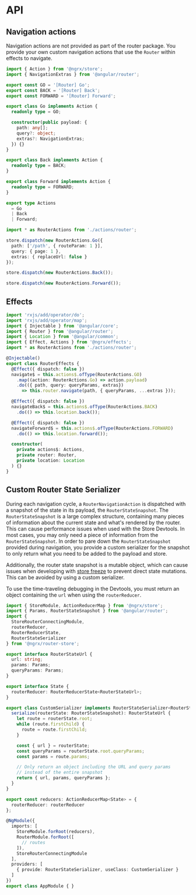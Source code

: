 # API
## Navigation actions

Navigation actions are not provided as part of the router package. You provide your own
custom navigation actions that use the `Router` within effects to navigate.

```ts
import { Action } from '@ngrx/store';
import { NavigationExtras } from '@angular/router';

export const GO = '[Router] Go';
export const BACK = '[Router] Back';
export const FORWARD = '[Router] Forward';

export class Go implements Action {
  readonly type = GO;

  constructor(public payload: {
    path: any[];
    query?: object;
    extras?: NavigationExtras;
  }) {}
}

export class Back implements Action {
  readonly type = BACK;
}

export class Forward implements Action {
  readonly type = FORWARD;
}

export type Actions
  = Go
  | Back
  | Forward;
```

```ts
import * as RouterActions from './actions/router';

store.dispatch(new RouterActions.Go({
  path: ['/path', { routeParam: 1 }],
  query: { page: 1 },
  extras: { replaceUrl: false }
});

store.dispatch(new RouterActions.Back());

store.dispatch(new RouterActions.Forward());
```
## Effects

```ts
import 'rxjs/add/operator/do';
import 'rxjs/add/operator/map';
import { Injectable } from '@angular/core';
import { Router } from '@angular/router';
import { Location } from '@angular/common';
import { Effect, Actions } from '@ngrx/effects';
import * as RouterActions from './actions/router';

@Injectable()
export class RouterEffects {
  @Effect({ dispatch: false })
  navigate$ = this.actions$.ofType(RouterActions.GO)
    .map((action: RouterActions.Go) => action.payload)
    .do(({ path, query: queryParams, extras})
      => this.router.navigate(path, { queryParams, ...extras }));

  @Effect({ dispatch: false })
  navigateBack$ = this.actions$.ofType(RouterActions.BACK)
    .do(() => this.location.back());

  @Effect({ dispatch: false })
  navigateForward$ = this.actions$.ofType(RouterActions.FORWARD)
    .do(() => this.location.forward());    

  constructor(
    private actions$: Actions,
    private router: Router,
    private location: Location
  ) {}
}
```
## Custom Router State Serializer

During each navigation cycle, a `RouterNavigationAction` is dispatched with a snapshot of the state in its payload, the `RouterStateSnapshot`. The `RouterStateSnapshot` is a large complex structure, containing many pieces of information about the current state and what's rendered by the router. This can cause performance
issues when used with the Store Devtools. In most cases, you may only need a piece of information from the `RouterStateSnapshot`. In order to pare down the `RouterStateSnapshot` provided during navigation, you provide a custom serializer for the snapshot to only return what you need to be added to the payload and store.

Additionally, the router state snapshot is a mutable object, which can cause issues when developing with [store freeze](https://github.com/brandonroberts/ngrx-store-freeze) to prevent direct state mutations. This can be avoided by using a custom serializer.

To use the time-traveling debugging in the Devtools, you must return an object containing the `url` when using the `routerReducer`.

```ts
import { StoreModule, ActionReducerMap } from '@ngrx/store';
import { Params, RouterStateSnapshot } from '@angular/router';
import {
  StoreRouterConnectingModule,
  routerReducer,
  RouterReducerState,
  RouterStateSerializer
} from '@ngrx/router-store';

export interface RouterStateUrl {
  url: string;
  params: Params;
  queryParams: Params;
}

export interface State {
  routerReducer: RouterReducerState<RouterStateUrl>;
}

export class CustomSerializer implements RouterStateSerializer<RouterStateUrl> {
  serialize(routerState: RouterStateSnapshot): RouterStateUrl {
    let route = routerState.root;
    while (route.firstChild) {
      route = route.firstChild;
    }

    const { url } = routerState;
    const queryParams = routerState.root.queryParams;
    const params = route.params;

    // Only return an object including the URL and query params
    // instead of the entire snapshot
    return { url, params, queryParams };
  }
}

export const reducers: ActionReducerMap<State> = {
  routerReducer: routerReducer
};

@NgModule({
  imports: [
    StoreModule.forRoot(reducers),
    RouterModule.forRoot([
      // routes
    ]),
    StoreRouterConnectingModule
  ],
  providers: [
    { provide: RouterStateSerializer, useClass: CustomSerializer }
  ]
})
export class AppModule { }
```

